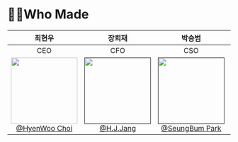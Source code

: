 # 👨‍💻Who Made

|                                                                                                       **최현우**                                                                                                       |                                                                                                                                                                                                       **장희재**                                                                                                                                                                                                       |                                                                                                                 **박승범**                                                                                                                 |                                                                                                               **정지원**                                                                                                                |
| :--------------------------------------------------------------------------------------------------------------------------------------------------------------------------------------------------------------------: | :--------------------------------------------------------------------------------------------------------------------------------------------------------------------------------------------------------------------------------------------------------------------------------------------------------------------------------------------------------------------------------------------------------------------: | :----------------------------------------------------------------------------------------------------------------------------------------------------------------------------------------------------------------------------------------: | :-------------------------------------------------------------------------------------------------------------------------------------------------------------------------------------------------------------------------------------: |
|                                                                                                          CEO                                                                                                           |                                                                                                                                                                                                          CFO                                                                                                                                                                                                           |                                                                                                                    CSO                                                                                                                     |                                                                                                                   CIO                                                                                                                   |
| [<img src="https://img1.daumcdn.net/thumb/R720x0.q80/?scode=mtistory2&fname=https%3A%2F%2Ft1.daumcdn.net%2Fcfile%2Ftistory%2F20675B4C50BA149F1B" width=150 height=150> </br> @HyenWoo Choi](https://github.com/drgn88) | [<img src="https://img1.daumcdn.net/thumb/R1280x0/?scode=mtistory2&fname=https%3A%2F%2Fblog.kakaocdn.net%2Fdna%2Fxv8Ol%2Fbtq0c3ce6AI%2FAAAAAAAAAAAAAAAAAAAAAEEF-lWZpykloAGcFVsvmI2FYh_tPWHo9a4wk0m4hwLH%2Fimg.jpg%3Fcredential%3DyqXZFxpELC7KVnFOS48ylbz2pIh7yKj8%26expires%3D1753973999%26allow_ip%3D%26allow_referer%3D%26signature%3DEZICGQh%252FbYCbWDjqYgtgpdmIll8%253D" width=150 height=150> </br> @H.J.Jang]() | [<img src="https://i.namu.wiki/i/4iRqCjGehiWrgouLXfRzjtRy_PLrN_yRGQGdm2rIFHZLZ-Qi0pP8AKZjxHRkDW5SC6U8k2Htuoycu1XFyCgWMKZcQbdy3wtoi-nQtHCKqfETIhRVcJbNsDQ4hVzWTI0G1a6GfvRerFi3RmgcyDh1tg.jpg" width=150 height=150> </br> @SeungBum Park]() | [<img src="https://i.namu.wiki/i/IAc5FYB6a6leT72rf9xUDRfTOysvs5_rsD9wvF9EGtdDMOXuAJjXdb8iK4U08tB6Z60EctHgIsXYKjbSKOlHnDTgyXptzA78fBS5ad7W9LeUF_Hpch4oXyJ_ZIKmqoFYz4jXjxr4VUFbJNude84JXA.svg" width=150 height=150> </br> @Jiwon Jung]() |


